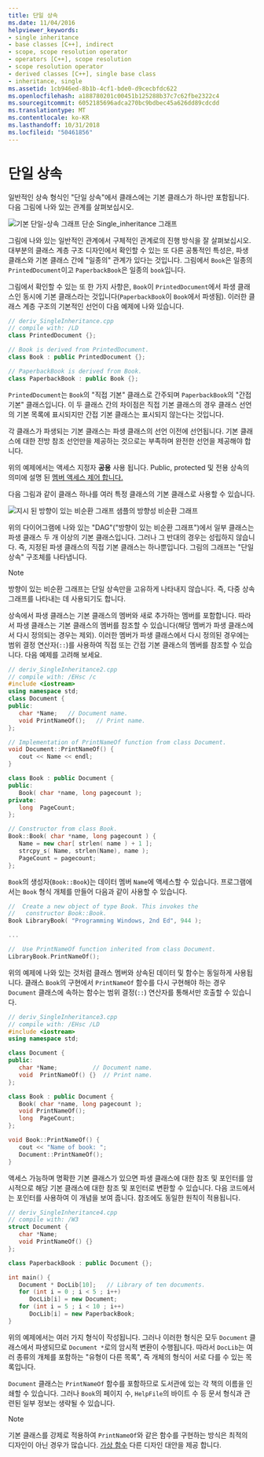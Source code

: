 ```yaml
---
title: 단일 상속
ms.date: 11/04/2016
helpviewer_keywords:
- single inheritance
- base classes [C++], indirect
- scope, scope resolution operator
- operators [C++], scope resolution
- scope resolution operator
- derived classes [C++], single base class
- inheritance, single
ms.assetid: 1cb946ed-8b1b-4cf1-bde0-d9cecbfdc622
ms.openlocfilehash: a188780201c00451b125288b37c7c62fbe2322c4
ms.sourcegitcommit: 6052185696adca270bc9bdbec45a626dd89cdcdd
ms.translationtype: MT
ms.contentlocale: ko-KR
ms.lasthandoff: 10/31/2018
ms.locfileid: "50461856"
---
```

# <a name="single-inheritance"></a>단일 상속

일반적인 상속 형식인 "단일 상속"에서 클래스에는 기본 클래스가 하나만 포함됩니다. 다음 그림에 나와 있는 관계를 살펴보십시오.

![기본 단일&#45;상속 그래프](../cpp/media/vc38xj1.gif "vc38XJ1") 단순 Single_inheritance 그래프

그림에 나와 있는 일반적인 관계에서 구체적인 관계로의 진행 방식을 잘 살펴보십시오. 대부분의 클래스 계층 구조 디자인에서 확인할 수 있는 또 다른 공통적인 특성은, 파생 클래스와 기본 클래스 간에 "일종의" 관계가 있다는 것입니다. 그림에서 `Book`은 일종의 `PrintedDocument`이고 `PaperbackBook`은 일종의 `book`입니다.

그림에서 확인할 수 있는 또 한 가지 사항은, `Book`이 `PrintedDocument`에서 파생 클래스인 동시에 기본 클래스라는 것입니다(`PaperbackBook`이 `Book`에서 파생됨). 이러한 클래스 계층 구조의 기본적인 선언이 다음 예제에 나와 있습니다.

```cpp
// deriv_SingleInheritance.cpp
// compile with: /LD
class PrintedDocument {};

// Book is derived from PrintedDocument.
class Book : public PrintedDocument {};

// PaperbackBook is derived from Book.
class PaperbackBook : public Book {};
```

`PrintedDocument`는 `Book`의 "직접 기본" 클래스로 간주되며 `PaperbackBook`의 "간접 기본" 클래스입니다. 이 두 클래스 간의 차이점은 직접 기본 클래스의 경우 클래스 선언의 기본 목록에 표시되지만 간접 기본 클래스는 표시되지 않는다는 것입니다.

각 클래스가 파생되는 기본 클래스는 파생 클래스의 선언 이전에 선언됩니다. 기본 클래스에 대한 전방 참조 선언만을 제공하는 것으로는 부족하며 완전한 선언을 제공해야 합니다.

위의 예제에서는 액세스 지정자 **공용** 사용 됩니다. Public, protected 및 전용 상속의 의미에 설명 된 [멤버 액세스 제어 합니다.](../cpp/member-access-control-cpp.md)

다음 그림과 같이 클래스 하나를 여러 특정 클래스의 기본 클래스로 사용할 수 있습니다.

![지시 된 방향이 있는 비순환 그래프](../cpp/media/vc38xj2.gif "vc38XJ2") 샘플의 방향성 비순환 그래프

위의 다이어그램에 나와 있는 "DAG"("방향이 있는 비순환 그래프")에서 일부 클래스는 파생 클래스 두 개 이상의 기본 클래스입니다. 그러나 그 반대의 경우는 성립하지 않습니다. 즉, 지정된 파생 클래스의 직접 기본 클래스는 하나뿐입니다. 그림의 그래프는 "단일 상속" 구조체를 나타냅니다.

> [!NOTE]
>  방향이 있는 비순환 그래프는 단일 상속만을 고유하게 나타내지 않습니다. 즉, 다중 상속 그래프를 나타내는 데 사용되기도 합니다.

상속에서 파생 클래스는 기본 클래스의 멤버와 새로 추가하는 멤버를 포함합니다. 따라서 파생 클래스는 기본 클래스의 멤버를 참조할 수 있습니다(해당 멤버가 파생 클래스에서 다시 정의되는 경우는 제외). 이러한 멤버가 파생 클래스에서 다시 정의된 경우에는 범위 결정 연산자(`::`)를 사용하여 직접 또는 간접 기본 클래스의 멤버를 참조할 수 있습니다. 다음 예제를 고려해 보세요.

```cpp
// deriv_SingleInheritance2.cpp
// compile with: /EHsc /c
#include <iostream>
using namespace std;
class Document {
public:
   char *Name;   // Document name.
   void PrintNameOf();   // Print name.
};

// Implementation of PrintNameOf function from class Document.
void Document::PrintNameOf() {
   cout << Name << endl;
}

class Book : public Document {
public:
   Book( char *name, long pagecount );
private:
   long  PageCount;
};

// Constructor from class Book.
Book::Book( char *name, long pagecount ) {
   Name = new char[ strlen( name ) + 1 ];
   strcpy_s( Name, strlen(Name), name );
   PageCount = pagecount;
};
```

`Book`의 생성자(`Book::Book`)는 데이터 멤버 `Name`에 액세스할 수 있습니다. 프로그램에서는 `Book` 형식 개체를 만들어 다음과 같이 사용할 수 있습니다.

```cpp
//  Create a new object of type Book. This invokes the
//   constructor Book::Book.
Book LibraryBook( "Programming Windows, 2nd Ed", 944 );

...

//  Use PrintNameOf function inherited from class Document.
LibraryBook.PrintNameOf();
```

위의 예제에 나와 있는 것처럼 클래스 멤버와 상속된 데이터 및 함수는 동일하게 사용됩니다. 클래스 `Book`의 구현에서 `PrintNameOf` 함수를 다시 구현해야 하는 경우 `Document` 클래스에 속하는 함수는 범위 결정(`::`) 연산자를 통해서만 호출할 수 있습니다.

```cpp
// deriv_SingleInheritance3.cpp
// compile with: /EHsc /LD
#include <iostream>
using namespace std;

class Document {
public:
   char *Name;          // Document name.
   void  PrintNameOf() {}  // Print name.
};

class Book : public Document {
   Book( char *name, long pagecount );
   void PrintNameOf();
   long  PageCount;
};

void Book::PrintNameOf() {
   cout << "Name of book: ";
   Document::PrintNameOf();
}
```

액세스 가능하며 명확한 기본 클래스가 있으면 파생 클래스에 대한 참조 및 포인터를 암시적으로 해당 기본 클래스에 대한 참조 및 포인터로 변환할 수 있습니다. 다음 코드에서는 포인터를 사용하여 이 개념을 보여 줍니다. 참조에도 동일한 원칙이 적용됩니다.

```cpp
// deriv_SingleInheritance4.cpp
// compile with: /W3
struct Document {
   char *Name;
   void PrintNameOf() {}
};

class PaperbackBook : public Document {};

int main() {
   Document * DocLib[10];   // Library of ten documents.
   for (int i = 0 ; i < 5 ; i++)
      DocLib[i] = new Document;
   for (int i = 5 ; i < 10 ; i++)
      DocLib[i] = new PaperbackBook;
}
```

위의 예제에서는 여러 가지 형식이 작성됩니다. 그러나 이러한 형식은 모두 `Document` 클래스에서 파생되므로 `Document *`로의 암시적 변환이 수행됩니다. 따라서 `DocLib`는 여러 종류의 개체를 포함하는 "유형이 다른 목록", 즉 개체의 형식이 서로 다를 수 있는 목록입니다.

`Document` 클래스는 `PrintNameOf` 함수를 포함하므로 도서관에 있는 각 책의 이름을 인쇄할 수 있습니다. 그러나 `Book`의 페이지 수, `HelpFile`의 바이트 수 등 문서 형식과 관련된 일부 정보는 생략될 수 있습니다.

> [!NOTE]
>  기본 클래스를 강제로 적용하여 `PrintNameOf`와 같은 함수를 구현하는 방식은 최적의 디자인이 아닌 경우가 많습니다. [가상 함수](../cpp/virtual-functions.md) 다른 디자인 대안을 제공 합니다.